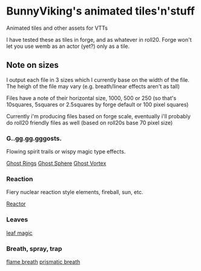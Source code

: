 # BunnyViking's animated tiles'n'stuff

Animated tiles and other assets for VTTs

I have tested these as tiles in forge, and as whatever in roll20. Forge won't let you use wemb as an actor (yet?) only as a tile.

## Note on sizes

I output each file in 3 sizes which I currently base on the width of the file. The heigh of the file may vary (e.g. breath/linear effects aren't as tall)

Files have a note of their horizontal size, 1000, 500 or 250 (so that's 10squares, 5squares or 2.5squares by forge default or 100 pixel squares)

Currently i'm producing files based on forge scale, eventually i'll probably do roll20 friendly files as well (based on roll20s base 70 pixel size)

### G..gg.gg.gggosts.
Flowing spirit trails or wispy magic type effects.

[Ghost Rings](Assets/Animated/VFX/swirly_things/ghost_rings)
[Ghost Sphere](Assets/Animated/VFX/swirly_things/ghost_sphere)
[Ghost Vortex](Assets/Animated/VFX/swirly_things/ghost_vortex)

### Reaction
Fiery nuclear reaction style elements, fireball, sun, etc.

[Reactor](Assets/Animated/VFX/balls_and_spheres/reactor)

### Leaves

[leaf magic](Assets/Animated/VFX/nature/leaves)

### Breath, spray, trap

[flame breath](Assets/Animated/VFX/breath_and_spray/flame_breath)
[prismatic breath](Assets/Animated/VFX/breath_and_spray/prismatic_breath)
